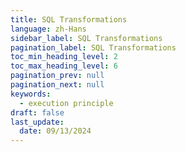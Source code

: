 ```yaml
---
title: SQL Transformations
language: zh-Hans
sidebar_label: SQL Transformations
pagination_label: SQL Transformations
toc_min_heading_level: 2
toc_max_heading_level: 6
pagination_prev: null
pagination_next: null
keywords:
  - execution principle
draft: false
last_update:
  date: 09/13/2024
---
```


